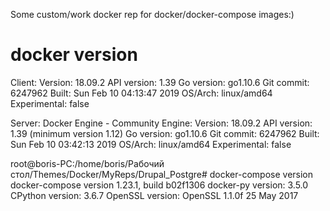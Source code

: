 Some custom/work docker rep for docker/docker-compose images:) 



# docker version
Client:
 Version:           18.09.2
 API version:       1.39
 Go version:        go1.10.6
 Git commit:        6247962
 Built:             Sun Feb 10 04:13:47 2019
 OS/Arch:           linux/amd64
 Experimental:      false

Server: Docker Engine - Community
 Engine:
  Version:          18.09.2
  API version:      1.39 (minimum version 1.12)
  Go version:       go1.10.6
  Git commit:       6247962
  Built:            Sun Feb 10 03:42:13 2019
  OS/Arch:          linux/amd64
  Experimental:     false
  
  
  
root@boris-PC:/home/boris/Рабочий стол/Themes/Docker/MyReps/Drupal_Postgre# docker-compose version
docker-compose version 1.23.1, build b02f1306
docker-py version: 3.5.0
CPython version: 3.6.7
OpenSSL version: OpenSSL 1.1.0f  25 May 2017
